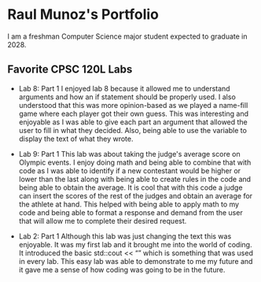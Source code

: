 # Raul Munoz's Portfolio

I am a freshman Computer Science major student expected to graduate in 2028.

## Favorite CPSC 120L Labs

* Lab 8: Part 1
  I enjoyed lab 8 because it allowed me to understand arguments and how an if statement should be properly used. I also understood that this was more opinion-based as we played a name-fill game where each player got their own guess. This was interesting and enjoyable as I was able to give each part an argument that allowed the user to fill in what they decided. Also, being able to use the variable to display the text of what they wrote. 

* Lab 9: Part 1
  This lab was about taking the judge's average score on Olympic events. I enjoy doing math and being able to combine that with code as I was able to identify if a new contestant would be higher or lower than the last along with being able to create rules in the code and being able to obtain the average. It is cool that with this code a judge can insert the scores of the rest of the judges and obtain an average for the athlete at hand. This helped with being able to apply math to my code and being able to format a response and demand from the user that will allow me to complete their desired request. 

* Lab 2: Part 1
  Although this lab was just changing the text this was enjoyable. It was my first lab and it brought me into the world of coding. It introduced the basic std::cout << “” which is something that was used in every lab. This easy lab was able to demonstrate to me my future and it gave me a sense of how coding was going to be in the future. 
